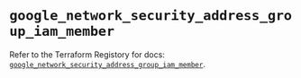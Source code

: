 # `google_network_security_address_group_iam_member`

Refer to the Terraform Registory for docs: [`google_network_security_address_group_iam_member`](https://registry.terraform.io/providers/hashicorp/google-beta/5.21.0/docs/resources/google_network_security_address_group_iam_member).

